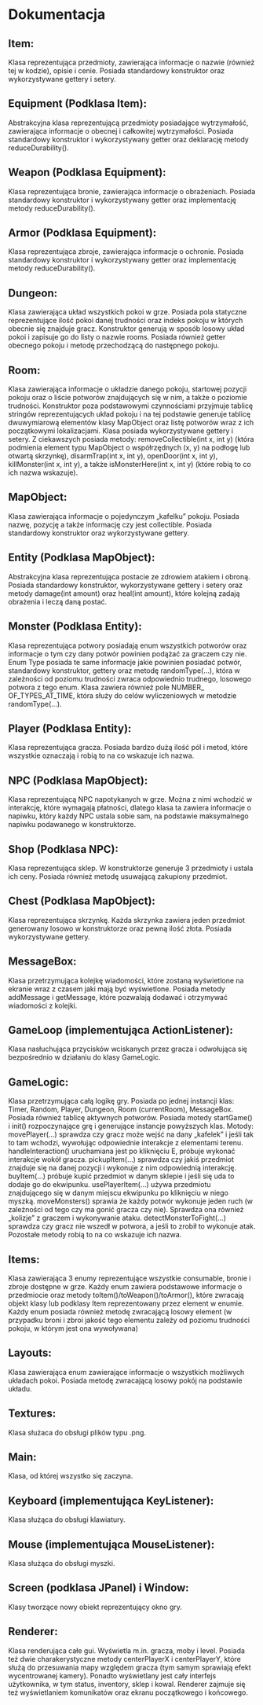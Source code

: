 ﻿
# Dokumentacja

## Item:

Klasa reprezentująca przedmioty, zawierająca informacje o nazwie (również tej w kodzie), opisie i cenie. Posiada standardowy konstruktor oraz wykorzystywane gettery i setery.

## Equipment (Podklasa Item):

Abstrakcyjna klasa reprezentującą przedmioty posiadające wytrzymałość, zawierająca informacje o obecnej i całkowitej wytrzymałości. Posiada standardowy konstruktor i wykorzystywany getter oraz deklarację metody reduceDurability().

## Weapon (Podklasa Equipment):

Klasa reprezentująca bronie, zawierająca informacje o obrażeniach. Posiada standardowy konstruktor i wykorzystywany getter oraz implementację metody reduceDurability().

## Armor (Podklasa Equipment):

Klasa reprezentująca zbroje, zawierająca informacje o ochronie. Posiada standardowy konstruktor i wykorzystywany getter oraz implementację metody reduceDurability().

## Dungeon:

Klasa zawierająca układ wszystkich pokoi w grze. Posiada pola statyczne reprezentujące ilość pokoi danej trudności oraz indeks pokoju w których obecnie się znajduje gracz. Konstruktor generują w sposób losowy układ pokoi i zapisuje go do listy o nazwie rooms. Posiada również getter obecnego pokoju i metodę przechodzącą do następnego pokoju.

## Room:

Klasa zawierająca informacje o układzie danego pokoju, startowej pozycji pokoju oraz o liście potworów znajdujących się w nim, a także o poziomie trudności. Konstruktor poza podstawowymi czynnościami przyjmuje tablicę stringów reprezentujących układ pokoju i na tej podstawie generuje tablicę dwuwymiarową elementów klasy MapObject oraz listę potworów wraz z ich początkowymi lokalizacjami. Klasa posiada wykorzystywane gettery i setery. Z ciekawszych posiada metody: removeCollectible(int x, int y) (która podmienia element typu MapObject o współrzędnych (x, y) na podłogę lub otwartą skrzynkę), disarmTrap(int x, int y), openDoor(int x, int y), killMonster(int x, int y), a także isMonsterHere(int x, int y) (które robią to co ich nazwa wskazuje).

## MapObject:

Klasa zawierająca informacje o pojedynczym „kafelku” pokoju. Posiada nazwę, pozycję a także informację czy jest collectible. Posiada standardowy konstruktor oraz wykorzystywane gettery.

## Entity (Podklasa MapObject):

Abstrakcyjna klasa reprezentująca postacie ze zdrowiem atakiem i obroną. Posiada standardowy konstruktor, wykorzystywane gettery i setery oraz metody damage(int amount) oraz heal(int amount), które kolejną zadają obrażenia i leczą daną postać.

## Monster (Podklasa Entity):

Klasa reprezentująca potwory posiadają enum wszystkich potworów oraz informacje o tym czy dany potwór powinien podążać za graczem czy nie. Enum Type posiada te same informacje jakie powinien posiadać potwór, standardowy konstruktor, gettery oraz metodę randomType(…), która w zależności od poziomu trudności zwraca odpowiednio trudnego, losowego potwora z tego enum.  Klasa zawiera również pole NUMBER_ OF_TYPES_AT_TIME, która służy do celów wyliczeniowych w metodzie randomType(…).

## Player (Podklasa Entity):

Klasa reprezentująca gracza. Posiada bardzo dużą ilość pól i metod, które wszystkie oznaczają i robią to na co wskazuje ich nazwa.

## NPC (Podklasa MapObject):

Klasa reprezentującą NPC napotykanych w grze. Można z nimi wchodzić w interakcję, które wymagają płatności, dlatego klasa ta zawiera informacje o napiwku, który każdy NPC ustala sobie sam, na podstawie maksymalnego napiwku podawanego w konstruktorze.

## Shop (Podklasa NPC):

Klasa reprezentująca sklep. W konstruktorze generuje 3 przedmioty i ustala ich ceny. Posiada również metodę usuwającą zakupiony przedmiot.

## Chest (Podklasa MapObject):

Klasa reprezentująca skrzynkę. Każda skrzynka zawiera jeden przedmiot generowany losowo w konstruktorze oraz pewną ilość złota. Posiada wykorzystywane gettery.

## MessageBox:

Klasa przetrzymująca kolejkę wiadomości, które zostaną wyświetlone na ekranie wraz z czasem jaki mają być wyświetlone. Posiada metody addMessage i getMessage, które pozwalają dodawać i otrzymywać wiadomości z kolejki.

## GameLoop (implementująca ActionListener):

Klasa nasłuchująca przycisków wciskanych przez gracza i odwołująca się bezpośrednio w działaniu do klasy GameLogic.

## GameLogic:

Klasa przetrzymująca całą logikę gry. Posiada po jednej instancji klas: Timer, Random, Player, Dungeon, Room (currentRoom), MessageBox. Posiada również tablicę aktywnych potworów. Posiada motedy startGame() i init() rozpoczynające grę i generujące instancje powyższych klas. Motody: movePlayer(…) sprawdza czy gracz może wejść na dany „kafelek” i jeśli tak to tam wchodzi, wywołując odpowiednie interakcje z elementami terenu. handleInteraction() uruchamiana jest po kliknięciu E, próbuje wykonać interakcje wokół gracza. pickupItem(…) sprawdza czy jakiś przedmiot znajduje się na danej pozycji i wykonuje z nim odpowiednią interakcję. buyItem(…) próbuje kupić przedmiot w danym sklepie i jeśli się uda to dodaje go do ekwipunku. usePlayerItem(…) używa przedmiotu znajdującego się w danym miejscu ekwipunku po kliknięciu w niego myszką. moveMonsters() sprawia że każdy potwór wykonuje jeden ruch (w zależności od tego czy ma gonić gracza czy nie). Sprawdza ona również „kolizje” z graczem i wykonywanie ataku. detectMonsterToFight(…) sprawdza czy gracz nie wszedł w potwora, a jeśli to zrobił to wykonuje atak. Pozostałe metody robią to na co wskazuje ich nazwa.

## Items:

Klasa zawierająca 3 enumy reprezentujące wszystkie consumable, bronie i zbroje dostępne w grze. Każdy enum zawiera podstawowe informacje o przedmiocie oraz metody toItem()/toWeapon()/toArmor(), które zwracają objekt klasy lub podklasy Item reprezentowany przez element w enumie. Każdy enum posiada również metodę zwracającą losowy element (w przypadku broni i zbroi jakość tego elementu zależy od poziomu trudności pokoju, w którym jest ona wywoływana)

## Layouts:

Klasa zawierająca enum zawierające informacje o wszystkich możliwych układach pokoi. Posiada metodę zwracającą losowy pokój na podstawie układu.

## Textures:

Klasa służaca do obsługi plików typu .png.

## Main:

Klasa, od której wszystko się zaczyna.

## Keyboard (implementująca KeyListener):

Klasa służąca do obsługi klawiatury.

## Mouse (implementująca MouseListener):

Klasa służąca do obsługi myszki.

## Screen (podklasa JPanel) i Window:

Klasy tworzące nowy obiekt reprezentujący okno gry.

## Renderer:

Klasa renderująca całe gui. Wyświetla m.in. gracza, moby i level. Posiada też dwie charakerystyczne metody centerPlayerX i centerPlayerY, które służą do przesuwania mapy względem gracza (tym samym sprawiają efekt wycentrowanej kamery). Ponadto wyświetlany jest cały interfejs użytkownika, w tym status, inventory, sklep i kowal. Renderer zajmuje się też wyświetlaniem komunikatów oraz ekranu początkowego i końcowego.
